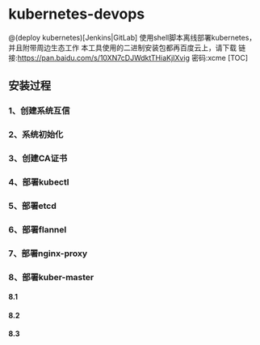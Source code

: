 # kubernetes-devops
@(deploy kubernetes)[Jenkins|GitLab]
使用shell脚本离线部署kubernetes，并且附带周边生态工作
本工具使用的二进制安装包都再百度云上，请下载 链接:https://pan.baidu.com/s/10XN7cDJWdktTHiaKjIXvig  密码:xcme
[TOC]

## 安装过程
### 1、创建系统互信
### 2、系统初始化
### 3、创建CA证书
### 4、部署kubectl
### 5、部署etcd
### 6、部署flannel
### 7、部署nginx-proxy
### 8、部署kuber-master
#### 8.1
#### 8.2
#### 8.3

